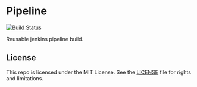 # Pipeline

[![Build Status](http://jenkins.log-g.co/buildStatus/icon?job=Pipeline%20Shared%20Library%20Test/master)](http://jenkins.log-g.co/job/Pipeline%20Shared%20Library%20Test/job/master/)

Reusable jenkins pipeline build.

## License

This repo is licensed under the MIT License. See the [LICENSE](LICENSE.md) file for rights and limitations.

